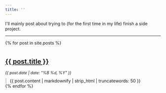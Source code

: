 ```yaml
---
title: ''
---
```


I'll mainly post about trying to (for the first time in my life) finish a side
project.

<hr>

{% for post in site.posts %}
<div style="margin-top: 40px">
  <h2>
    <a href="{{ post.url }}">{{ post.title }}</a>
  </h2>
  <i class="gray-text" style="font-size: 90%">{{ post.date | date: "%B %d, %Y" }}</i>
  <div class="gray-text" style="margin-top: 10px; padding-left: 10px; border-left: 5px solid #ddd;">
    {{ post.content | markdownify | strip_html | truncatewords: 50 }}
  </div>
</div>
{% endfor %}
